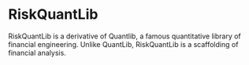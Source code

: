 # RiskQuantLib
RiskQuantLib is a derivative of Quantlib, a famous quantitative library of financial engineering. Unlike QuantLib, RiskQuantLib is a scaffolding of financial analysis.
